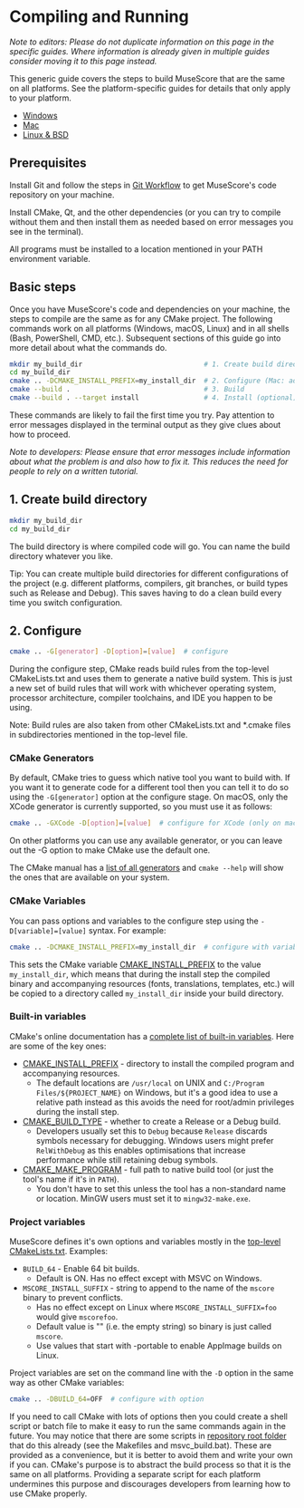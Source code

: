 # Compiling and Running

_Note to editors: Please do not duplicate information on this page in the specific guides. Where information is already given in multiple guides consider moving it to this page instead._

This generic guide covers the steps to build MuseScore that are the same on all platforms. See the platform-specific guides for details that only apply to your platform.

* [Windows](WindowsCompiling.md)
* [Mac](MacCompiling.md)
* [Linux & BSD](LinuxCompiling.md)

## Prerequisites

Install Git and follow the steps in [Git Workflow](../WorkflowAndGuidelines/GitWorkflow.md) to get MuseScore's code repository on your machine.

Install CMake, Qt, and the other dependencies (or you can try to compile without them and then install them as needed based on error messages you see in the terminal).

All programs must be installed to a location mentioned in your PATH environment variable.

## Basic steps

Once you have MuseScore's code and dependencies on your machine, the steps to compile are the same as for any CMake project. The following commands work on all platforms (Windows, macOS, Linux) and in all shells (Bash, PowerShell, CMD, etc.). Subsequent sections of this guide go into more detail about what the commands do.

```bash
mkdir my_build_dir                              # 1. Create build directory
cd my_build_dir
cmake .. -DCMAKE_INSTALL_PREFIX=my_install_dir  # 2. Configure (Mac: add `-GXCode`)
cmake --build .                                 # 3. Build
cmake --build . --target install                # 4. Install (optional)
```

These commands are likely to fail the first time you try. Pay attention to error messages displayed in the terminal output as they give clues about how to proceed.

_Note to developers: Please ensure that error messages include information about what the problem is and also how to fix it. This reduces the need for people to rely on a written tutorial._

## 1. Create build directory

```bash
mkdir my_build_dir
cd my_build_dir
```

The build directory is where compiled code will go. You can name the build directory whatever you like.

Tip: You can create multiple build directories for different configurations of the project (e.g. different platforms, compilers, git branches, or build types such as Release and Debug). This saves having to do a clean build every time you switch configuration.

## 2. Configure

```bash
cmake .. -G[generator] -D[option]=[value]  # configure
```

During the configure step, CMake reads build rules from the top-level CMakeLists.txt and uses them to generate a native build system. This is just a new set of build rules that will work with whichever operating system, processor architecture, compiler toolchains, and IDE you happen to be using.

Note: Build rules are also taken from other CMakeLists.txt and *.cmake files in subdirectories mentioned in the top-level file.

### CMake Generators

By default, CMake tries to guess which native tool you want to build with. If you want it to generate code for a different tool then you can tell it to do so using the `-G[generator]` option at the configure stage. On macOS, only the XCode generator is currently supported, so you must use it as follows:

``` bash
cmake .. -GXCode -D[option]=[value]  # configure for XCode (only on macOS)
```

On other platforms you can use any available generator, or you can leave out the -G option to make CMake use the default one.

The CMake manual has a [list of all generators](https://cmake.org/cmake/help/latest/manual/cmake-generators.7.html) and `cmake --help` will show the ones that are available on your system.

### CMake Variables

You can pass options and variables to the configure step using the `-D[variable]=[value]` syntax. For example:

```bash
cmake .. -DCMAKE_INSTALL_PREFIX=my_install_dir  # configure with variable
```

This sets the CMake variable [CMAKE_INSTALL_PREFIX](https://cmake.org/cmake/help/latest/variable/CMAKE_INSTALL_PREFIX.html) to the value `my_install_dir`, which means that during the install step the compiled binary and accompanying resources (fonts, translations, templates, etc.) will be copied to a directory called `my_install_dir` inside your build directory.

### Built-in variables

CMake's online documentation has a [complete list of built-in variables](https://cmake.org/cmake/help/latest/manual/cmake-variables.7.html). Here are some of the key ones:

* [CMAKE_INSTALL_PREFIX](https://cmake.org/cmake/help/latest/variable/CMAKE_INSTALL_PREFIX.html) - directory to install the compiled program and accompanying resources.
  * The default locations are `/usr/local` on UNIX and `C:/Program Files/${PROJECT_NAME}` on Windows, but it's a good idea to use a relative path instead as this avoids the need for root/admin privileges during the install step.
* [CMAKE_BUILD_TYPE](https://cmake.org/cmake/help/latest/variable/CMAKE_BUILD_TYPE.html) - whether to create a Release or a Debug build.
  * Developers usually set this to `Debug` because `Release` discards symbols necessary for debugging. Windows users might prefer `RelWithDebug` as this enables optimisations that increase performance while still retaining debug symbols.
* [CMAKE_MAKE_PROGRAM](https://cmake.org/cmake/help/latest/variable/CMAKE_MAKE_PROGRAM.html) - full path to native build tool (or just the tool's name if it's in `PATH`).
  * You don't have to set this unless the tool has a non-standard name or location. MinGW users must set it to `mingw32-make.exe`.

### Project variables

MuseScore defines it's own options and variables mostly in the [top-level CMakeLists.txt](https://github.com/musescore/MuseScore/blob/master/CMakeLists.txt). Examples:

* `BUILD_64` - Enable 64 bit builds.
  * Default is ON. Has no effect except with MSVC on Windows.
* `MSCORE_INSTALL_SUFFIX` - string to append to the name of the `mscore` binary to prevent conflicts.
  * Has no effect except on Linux where `MSCORE_INSTALL_SUFFIX=foo` would give `mscorefoo`.
  * Default value is "" (i.e. the empty string) so binary is just called `mscore`.
  * Use values that start with -portable to enable AppImage builds on Linux.

Project variables are set on the command line with the `-D` option in the same way as other CMake variables:

```bash
cmake .. -DBUILD_64=OFF  # configure with option
```

If you need to call CMake with lots of options then you could create a shell script or batch file to make it easy to run the same commands again in the future. You may notice that there are some scripts in [repository root folder](https://github.com/musescore/MuseScore) that do this already (see the Makefiles and msvc_build.bat). These are provided as a convenience, but it is better to avoid them and write your own if you can. CMake's purpose is to abstract the build process so that it is the same on all platforms. Providing a separate script for each platform undermines this purpose and discourages developers from learning how to use CMake properly.